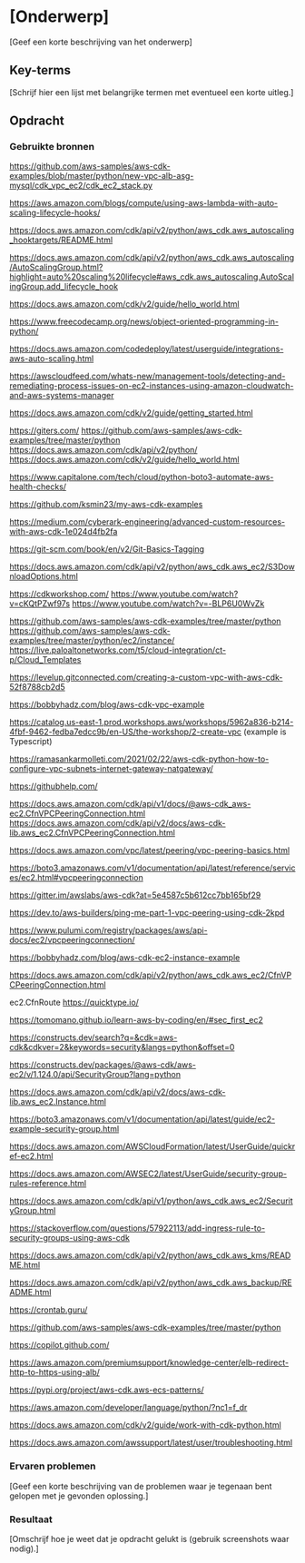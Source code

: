 # [Onderwerp]
[Geef een korte beschrijving van het onderwerp]

## Key-terms
[Schrijf hier een lijst met belangrijke termen met eventueel een korte uitleg.]

## Opdracht
### Gebruikte bronnen
https://github.com/aws-samples/aws-cdk-examples/blob/master/python/new-vpc-alb-asg-mysql/cdk_vpc_ec2/cdk_ec2_stack.py

https://aws.amazon.com/blogs/compute/using-aws-lambda-with-auto-scaling-lifecycle-hooks/

https://docs.aws.amazon.com/cdk/api/v2/python/aws_cdk.aws_autoscaling_hooktargets/README.html

https://docs.aws.amazon.com/cdk/api/v2/python/aws_cdk.aws_autoscaling/AutoScalingGroup.html?highlight=auto%20scaling%20lifecycle#aws_cdk.aws_autoscaling.AutoScalingGroup.add_lifecycle_hook

https://docs.aws.amazon.com/cdk/v2/guide/hello_world.html

https://www.freecodecamp.org/news/object-oriented-programming-in-python/

https://docs.aws.amazon.com/codedeploy/latest/userguide/integrations-aws-auto-scaling.html

https://awscloudfeed.com/whats-new/management-tools/detecting-and-remediating-process-issues-on-ec2-instances-using-amazon-cloudwatch-and-aws-systems-manager

https://docs.aws.amazon.com/cdk/v2/guide/getting_started.html

https://giters.com/
https://github.com/aws-samples/aws-cdk-examples/tree/master/python
https://docs.aws.amazon.com/cdk/api/v2/python/
https://docs.aws.amazon.com/cdk/v2/guide/hello_world.html

https://www.capitalone.com/tech/cloud/python-boto3-automate-aws-health-checks/

https://github.com/ksmin23/my-aws-cdk-examples

https://medium.com/cyberark-engineering/advanced-custom-resources-with-aws-cdk-1e024d4fb2fa

https://git-scm.com/book/en/v2/Git-Basics-Tagging

https://docs.aws.amazon.com/cdk/api/v2/python/aws_cdk.aws_ec2/S3DownloadOptions.html

https://cdkworkshop.com/
https://www.youtube.com/watch?v=cKQtPZwf97s
https://www.youtube.com/watch?v=-BLP6U0WvZk


https://github.com/aws-samples/aws-cdk-examples/tree/master/python
https://github.com/aws-samples/aws-cdk-examples/tree/master/python/ec2/instance/
https://live.paloaltonetworks.com/t5/cloud-integration/ct-p/Cloud_Templates

https://levelup.gitconnected.com/creating-a-custom-vpc-with-aws-cdk-52f8788cb2d5

https://bobbyhadz.com/blog/aws-cdk-vpc-example

https://catalog.us-east-1.prod.workshops.aws/workshops/5962a836-b214-4fbf-9462-fedba7edcc9b/en-US/the-workshop/2-create-vpc (example is Typescript)

https://ramasankarmolleti.com/2021/02/22/aws-cdk-python-how-to-configure-vpc-subnets-internet-gateway-natgateway/

https://githubhelp.com/

https://docs.aws.amazon.com/cdk/api/v1/docs/@aws-cdk_aws-ec2.CfnVPCPeeringConnection.html
https://docs.aws.amazon.com/cdk/api/v2/docs/aws-cdk-lib.aws_ec2.CfnVPCPeeringConnection.html

https://docs.aws.amazon.com/vpc/latest/peering/vpc-peering-basics.html

https://boto3.amazonaws.com/v1/documentation/api/latest/reference/services/ec2.html#vpcpeeringconnection

https://gitter.im/awslabs/aws-cdk?at=5e4587c5b612cc7bb165bf29

https://dev.to/aws-builders/ping-me-part-1-vpc-peering-using-cdk-2kpd

https://www.pulumi.com/registry/packages/aws/api-docs/ec2/vpcpeeringconnection/

https://bobbyhadz.com/blog/aws-cdk-ec2-instance-example

https://docs.aws.amazon.com/cdk/api/v2/python/aws_cdk.aws_ec2/CfnVPCPeeringConnection.html

ec2.CfnRoute
https://quicktype.io/

https://tomomano.github.io/learn-aws-by-coding/en/#sec_first_ec2

https://constructs.dev/search?q=&cdk=aws-cdk&cdkver=2&keywords=security&langs=python&offset=0

https://constructs.dev/packages/@aws-cdk/aws-ec2/v/1.124.0/api/SecurityGroup?lang=python

https://docs.aws.amazon.com/cdk/api/v2/docs/aws-cdk-lib.aws_ec2.Instance.html

https://boto3.amazonaws.com/v1/documentation/api/latest/guide/ec2-example-security-group.html

https://docs.aws.amazon.com/AWSCloudFormation/latest/UserGuide/quickref-ec2.html

https://docs.aws.amazon.com/AWSEC2/latest/UserGuide/security-group-rules-reference.html

https://docs.aws.amazon.com/cdk/api/v1/python/aws_cdk.aws_ec2/SecurityGroup.html

https://stackoverflow.com/questions/57922113/add-ingress-rule-to-security-groups-using-aws-cdk

https://docs.aws.amazon.com/cdk/api/v2/python/aws_cdk.aws_kms/README.html

https://docs.aws.amazon.com/cdk/api/v2/python/aws_cdk.aws_backup/README.html

https://crontab.guru/

https://github.com/aws-samples/aws-cdk-examples/tree/master/python

https://copilot.github.com/

https://aws.amazon.com/premiumsupport/knowledge-center/elb-redirect-http-to-https-using-alb/

https://pypi.org/project/aws-cdk.aws-ecs-patterns/

https://aws.amazon.com/developer/language/python/?nc1=f_dr

https://docs.aws.amazon.com/cdk/v2/guide/work-with-cdk-python.html

 https://docs.aws.amazon.com/awssupport/latest/user/troubleshooting.html
### Ervaren problemen
[Geef een korte beschrijving van de problemen waar je tegenaan bent gelopen met je gevonden oplossing.]

### Resultaat
[Omschrijf hoe je weet dat je opdracht gelukt is (gebruik screenshots waar nodig).]
